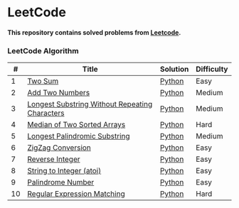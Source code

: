 
LeetCode
========
#### This repository contains solved problems from [Leetcode](https://leetcode.com/).

### LeetCode Algorithm

| # | Title | Solution                                                                                                           | Difficulty |
|---| ----- |--------------------------------------------------------------------------------------------------------------------| ---------- |
|1|[Two Sum](https://leetcode.com/problems/two-sum/)| [Python](https://github.com/Nurkaliyev/Leetcode/blob/main/python/easy/1.%20Two%20Sum.py)                                                                         |Easy|
|2|[Add Two Numbers](https://leetcode.com/problems/add-two-numbers/)| [Python](https://github.com/Nurkaliyev/Leetcode/blob/main/python/medium/2.%20Add%20Two%20Numbers.py)                                                         |Medium|
|3|[Longest Substring Without Repeating Characters](https://leetcode.com/problems/longest-substring-without-repeating-characters/)| [Python](https://github.com/Nurkaliyev/Leetcode/blob/main/python/medium/3.%20Longest%20Substring%20Without%20Repeating%20Characters.py) |Medium|
|4|[Median of Two Sorted Arrays](https://leetcode.com/problems/median-of-two-sorted-arrays/)| [Python]()                                      |Hard|
|5|[Longest Palindromic Substring](https://leetcode.com/problems/longest-palindromic-substring/)| [Python]()                               |Medium|
|6|[ZigZag Conversion](https://leetcode.com/problems/zigzag-conversion/)| [Python]()                                                    |Easy|
|7|[Reverse Integer](https://leetcode.com/problems/reverse-integer/)| [Python]()                                                        |Easy|
|8|[String to Integer (atoi)](https://leetcode.com/problems/string-to-integer-atoi/)| [Python]()                                             |Easy|
|9|[Palindrome Number](https://leetcode.com/problems/palindrome-number/)| [Python](https://github.com/Nurkaliyev/Leetcode/blob/main/python/easy/9.%20Palindrome%20Number.py)                                                   |Easy|
|10|[Regular Expression Matching](https://leetcode.com/problems/regular-expression-matching/)| [Python]()                                 |Hard|
